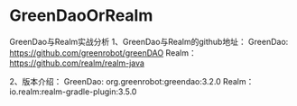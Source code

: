 # GreenDaoOrRealm
GreenDao与Realm实战分析
1、GreenDao与Realm的github地址：
  GreenDao:  https://github.com/greenrobot/greenDAO
  Realm：  https://github.com/realm/realm-java
  
2、版本介绍：
  GreenDao:  org.greenrobot:greendao:3.2.0
  Realm： io.realm:realm-gradle-plugin:3.5.0
